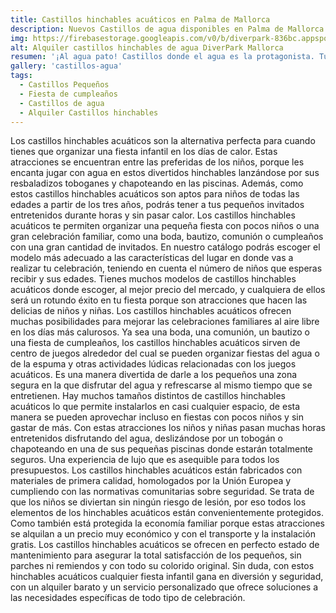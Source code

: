 ```yaml
---
title: Castillos hinchables acuáticos en Palma de Mallorca
description: Nuevos Castillos de agua disponibles en Palma de Mallorca
img: https://firebasestorage.googleapis.com/v0/b/diverpark-836bc.appspot.com/o/castillos-agua%2Fcastillo-agua1.jpg?alt=media&token=c9edc18f-3577-441e-8f41-927305e1d377
alt: Alquiler castillos hinchables de agua DiverPark Mallorca
resumen: '¡Al agua pato! Castillos donde el agua es la protagonista. Tus aliados perfectos para una celebración veraniega.'
gallery: 'castillos-agua'
tags: 
  - Castillos Pequeños
  - Fiesta de cumpleaños
  - Castillos de agua
  - Alquiler Castillos hinchables
---
```


Los castillos hinchables acuáticos son la alternativa perfecta para cuando tienes que organizar una fiesta infantil en los días de calor. Estas atracciones se encuentran entre las preferidas de los niños, porque les encanta jugar con agua en estos divertidos hinchables lanzándose por sus resbaladizos toboganes y chapoteando en las piscinas. Además, como estos castillos hinchables acuáticos son aptos para niños de todas las edades a partir de los tres años, podrás tener a tus pequeños invitados entretenidos durante horas y sin pasar calor. Los castillos hinchables acuáticos te permiten organizar una pequeña fiesta con pocos niños o una gran celebración familiar, como una boda, bautizo, comunión o cumpleaños con una gran cantidad de invitados. En nuestro catálogo podrás escoger el modelo más adecuado a las características del lugar en donde vas a realizar tu celebración, teniendo en cuenta el número de niños que esperas recibir y sus edades. Tienes muchos modelos de castillos hinchables acuáticos donde escoger, al mejor precio del mercado, y cualquiera de ellos será un rotundo éxito en tu fiesta porque son atracciones que hacen las delicias de niños y niñas. Los castillos hinchables acuáticos ofrecen muchas posibilidades para mejorar las celebraciones familiares al aire libre en los días más calurosos. Ya sea una boda, una comunión, un bautizo o una fiesta de cumpleaños, los castillos hinchables acuáticos sirven de centro de juegos alrededor del cual se pueden organizar fiestas del agua o de la espuma y otras actividades lúdicas relacionadas con los juegos acuáticos. Es una manera divertida de darle a los pequeños una zona segura en la que disfrutar del agua y refrescarse al mismo tiempo que se entretienen. Hay muchos tamaños distintos de castillos hinchables acuáticos lo que permite instalarlos en casi cualquier espacio, de esta manera se pueden aprovechar incluso en fiestas con pocos niños y sin gastar de más. Con estas atracciones los niños y niñas pasan muchas horas entretenidos disfrutando del agua, deslizándose por un tobogán o chapoteando en una de sus pequeñas piscinas donde estarán totalmente seguros. Una experiencia de lujo que es asequible para todos los presupuestos. Los castillos hinchables acuáticos están fabricados con materiales de primera calidad, homologados por la Unión Europea y cumpliendo con las normativas comunitarias sobre seguridad. Se trata de que los niños se diviertan sin ningún riesgo de lesión, por eso todos los elementos de los hinchables acuáticos están convenientemente protegidos. Como también está protegida la economía familiar porque estas atracciones se alquilan a un precio muy económico y con el transporte y la instalación gratis. Los castillos hinchables acuáticos se ofrecen en perfecto estado de mantenimiento para asegurar la total satisfacción de los pequeños, sin parches ni remiendos y con todo su colorido original. Sin duda, con estos hinchables acuáticos cualquier fiesta infantil gana en diversión y seguridad, con un alquiler barato y un servicio personalizado que ofrece soluciones a las necesidades específicas de todo tipo de celebración.